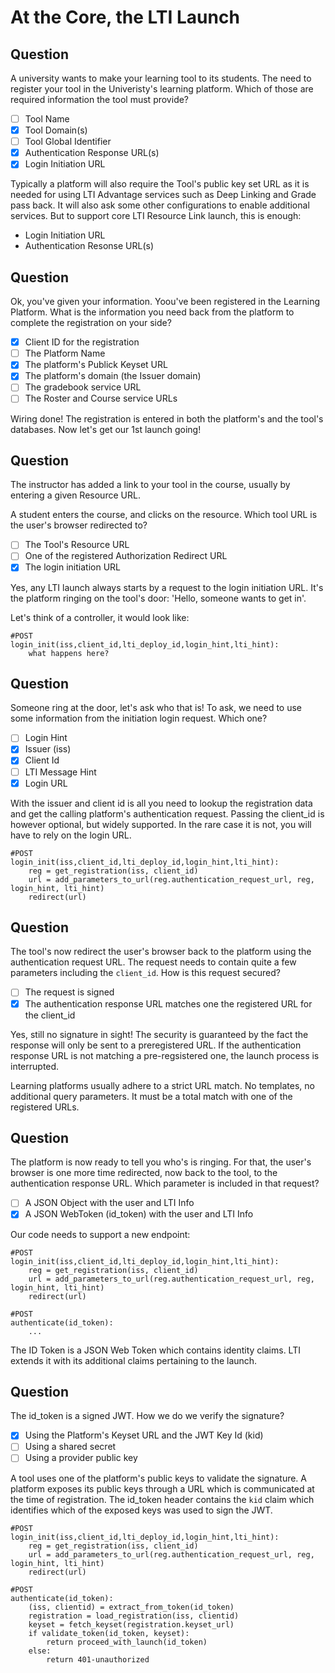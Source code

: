 # At the Core, the LTI Launch

## Question

A university wants to make your learning tool to its students. The need to register your tool in the Univeristy's learning platform. Which of those are required information the tool must provide?

- [ ] Tool Name
- [X] Tool Domain(s)
- [ ] Tool Global Identifier
- [X] Authentication Response URL(s)
- [X] Login Initiation URL

Typically a platform will also require the Tool's public key set URL as it is needed for using LTI Advantage services such as Deep Linking and Grade pass back. It will also ask some other configurations to enable additional services. But to support core LTI Resource Link launch, this is enough:

- Login Initiation URL
- Authentication Resonse URL(s)

## Question

Ok, you've given your information. Yoou've been registered in the Learning Platform. What is the information you need back from the platform to complete the registration on your side?

- [X] Client ID for the registration
- [ ] The Platform Name
- [X] The platform's Publick Keyset URL
- [X] The platform's domain (the Issuer domain)
- [ ] The gradebook service URL
- [ ] The Roster and Course service URLs

Wiring done! The registration is entered in both the platform's and the tool's databases. Now let's get our 1st launch going!

## Question

The instructor has added a link to your tool in the course, usually by entering a given Resource URL.

A student enters the course, and clicks on the resource. Which tool URL is the user's browser redirected to?

- [ ] The Tool's Resource URL
- [ ] One of the registered Authorization Redirect URL
- [X] The login initiation URL

Yes, any LTI launch always starts by a request to the login initiation URL. It's the platform ringing on the tool's door: 'Hello, someone wants to get in'.

Let's think of a controller, it would look like:

```
#POST
login_init(iss,client_id,lti_deploy_id,login_hint,lti_hint):
    what happens here?
```

## Question

Someone ring at the door, let's ask who that is! To ask, we need to use some information from the initiation login request. Which one?

- [ ] Login Hint
- [X] Issuer (iss)
- [X] Client Id
- [ ] LTI Message Hint
- [X] Login URL

With the issuer and client id is all you need to lookup the registration data and get the calling platform's authentication request. Passing the client_id is however optional, but widely supported. In the rare case it is not, you will have to rely on the login URL.


```
#POST
login_init(iss,client_id,lti_deploy_id,login_hint,lti_hint):
    reg = get_registration(iss, client_id)
    url = add_parameters_to_url(reg.authentication_request_url, reg, login_hint, lti_hint)
    redirect(url)
```

## Question

The tool's now redirect the user's browser back to the platform using the authentication request URL. The request needs to contain quite a few parameters including the `client_id`. How is this request secured?

- [ ] The request is signed
- [X] The authentication response URL matches one the registered URL for the client_id

Yes, still no signature in sight! The security is guaranteed by the fact the response will only be sent to a preregistered URL. If the authentication response URL is not matching a pre-regsistered one, the launch process is interrupted.

Learning platforms usually adhere to a strict URL match. No templates, no additional query parameters. It must be a total match with one of the registered URLs.

## Question

The platform is now ready to tell you who's is ringing. For that, the user's browser is one more time redirected, now back to the tool, to the authentication response URL. Which parameter is included in that request?

- [ ] A JSON Object with the user and LTI Info
- [X] A JSON WebToken (id_token) with the user and LTI Info

Our code needs to support a new endpoint:

```
#POST
login_init(iss,client_id,lti_deploy_id,login_hint,lti_hint):
    reg = get_registration(iss, client_id)
    url = add_parameters_to_url(reg.authentication_request_url, reg, login_hint, lti_hint)
    redirect(url)

#POST
authenticate(id_token):
    ...
```

The ID Token is a JSON Web Token which contains identity claims. LTI extends it with its additional claims pertaining to the launch.

## Question

The id_token is a signed JWT. How we do we verify the signature?

- [X] Using the Platform's Keyset URL and the JWT Key Id (kid)
- [ ] Using a shared secret
- [ ] Using a provider public key

A tool uses one of the platform's public keys to validate the signature. A platform exposes its public keys through a URL which is communicated at the time of registration. The id_token header contains the `kid` claim which identifies which of the exposed keys was used to sign the JWT.

```
#POST
login_init(iss,client_id,lti_deploy_id,login_hint,lti_hint):
    reg = get_registration(iss, client_id)
    url = add_parameters_to_url(reg.authentication_request_url, reg, login_hint, lti_hint)
    redirect(url)

#POST
authenticate(id_token):
    (iss, clientid) = extract_from_token(id_token)
    registration = load_registration(iss, clientid)
    keyset = fetch_keyset(registration.keyset_url)
    if validate_token(id_token, keyset):
        return proceed_with_launch(id_token)
    else:
        return 401-unauthorized
```
